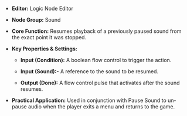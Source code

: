- **Editor:** Logic Node Editor
    
- **Node Group:** Sound
    
- **Core Function:** Resumes playback of a previously paused sound from the exact point it was stopped.
    
- **Key Properties & Settings:**
    
    - **Input (Condition):** A boolean flow control to trigger the action.
        
    - **Input (Sound):-** A reference to the sound to be resumed.
        
    - **Output (Done):** A flow control pulse that activates after the sound resumes.
        
- **Practical Application:** Used in conjunction with Pause Sound to un-pause audio when the player exits a menu and returns to the game.
